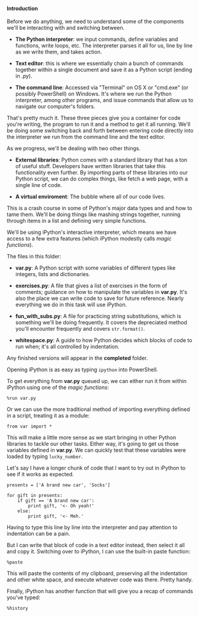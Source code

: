 #### Introduction

Before we do anything, we need to understand some of the components we'll be interacting with and switching between.

- **The Python interpreter**: we input commands, define variables and functions, write loops, etc. The interpreter parses it all for us, line by line as we write them, and takes action.

- **Text editor**: this is where we essentially chain a bunch of commands together within a single document and save it as a Python script (ending in *.py*).

- **The command line**: Accessed via "Terminal" on OS X or "cmd.exe" (or possibly PowerShell) on Windows. It's where we run the Python interpreter, among other programs, and issue commands that allow us to navigate our computer's folders.

That's pretty much it. These three pieces give you a container for code you're writing, the program to run it and a method to get it all running. We'll be doing some switching back and forth between entering code directly into the interpreter we run from the command line and the text editor.

As we progress, we'll be dealing with two other things.

- **External libraries**: Python comes with a standard library that has a ton of useful stuff. Developers have written libraries that take this functionality even further. By importing parts of these libraries into our Python script, we can do complex things, like fetch a web page, with a single line of code.

- **A virtual enviroment**: The bubble where all of our code lives.

This is a crash course in some of Python's major data types and and how to tame them. We'll be doing things like mashing strings together, running through items in a list and defining very simple functions.

We'll be using iPython's interactive interpreter, which means we have access to a few extra features (which iPython modestly calls *magic functions*).

The files in this folder:

- **var.py**: A Python script with some variables of different types like integers, lists and dictionaries.

- **exercises.py**: A file that gives a list of exercises in the form of comments; guidance on how to manipulate the variables in **var.py**. It's also the place we can write code to save for future reference. Nearly everything we do in this task will use iPython.

- **fun_with_subs.py**: A file for practicing string substitutions, which is something we'll be doing frequently. It covers the depreciated method you'll encounter frequently and covers ```str.format()```.

- **whitespace.py**: A guide to how Python decides which blocks of code to run when; it's all controlled by indentation.

Any finished versions will appear in the **completed** folder.

Opening iPython is as easy as typing ```ipython``` into PowerShell.

To get everything from **var.py** queued up, we can either run it from within iPython using one of the _magic functions_:

```
%run var.py
```

Or we can use the more traditional method of importing everything defined in a script, treating it as a module:

```
from var import *
```

This will make a little more sense as we start bringing in other Python libraries to tackle our other tasks. Either way, it's going to get us those variables defined in **var.py**. We can quickly test that these variables were loaded by typing ```lucky_number```.

Let's say I have a longer chunk of code that I want to try out in iPython to see if it works as expected.

```
presents = ['A brand new car', 'Socks']

for gift in presents:
    if gift == 'A brand new car':
        print gift, '<- Oh yeah!'
    else:
        print gift, '<- Meh.'
```
Having to type this line by line into the interpreter and pay attention to indentation can be a pain.

But I can write that block of code in a text editor instead, then select it all and copy it. Switching over to iPython, I can use the built-in paste function:

```
%paste
```

This will paste the contents of my clipboard, preserving all the indentation and other white space, and execute whatever code was there. Pretty handy.

Finally, iPython has another function that will give you a recap of commands you've typed:

```
%history
```

